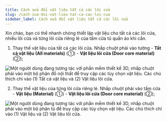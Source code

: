 ```yaml
---
title: Cách sửa đổi vật liệu tất cả các lõi cửa
slug: /cach-sua-doi-vat-lieu-tat-ca-cac-loi-cua
sidebar_label: Cách sửa đổi vật liệu tất cả các lõi cửa
---
```


Xin chào, bạn có thể nhanh chóng thiết lập vật liệu cho tất cả các lõi cửa, nhiều lõi cửa và từng lõi cửa riêng lẻ của tấm cửa tủ quần áo khi cần.

1. Thay thế vật liệu của tất cả các lõi cửa. Nhấp chuột phải vào tường - **Tất cả vật liệu (All materials)** (①) - **Vật liệu lõi cửa (Door core material)** (②);

![Một người dùng đang tương tác với phần mềm thiết kế 3D, nhấp chuột phải vào một bộ phận đồ nội thất để truy cập các tùy chọn vật liệu. Các chú thích chỉ vào (1) Tất cả vật liệu và (2) Vật liệu lõi cửa.](https://storage.googleapis.com/jegavn_kb/images/a140a945-ac59-4de5-a229-6f972d3b22dd.png)

2. Thay thế vật liệu của từng lõi cửa riêng lẻ. Nhấp chuột phải vào tấm cửa - **Vật liệu (Material)** (①) - **Vật liệu lõi cửa (Door core material)** (②);

![Một người dùng đang tương tác với phần mềm thiết kế 3D, nhấp chuột phải vào một bộ phận tủ để truy cập các tùy chọn vật liệu. Các chú thích chỉ vào (1) Vật liệu và (2) Vật liệu lõi cửa.](https://storage.googleapis.com/jegavn_kb/images/6503679e-c333-47cb-a18b-dfe3867e9909.png)